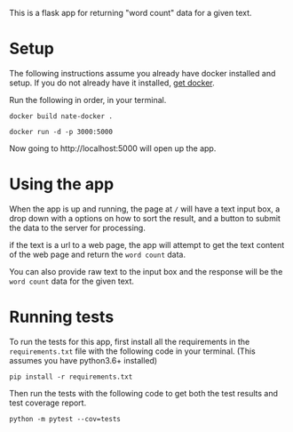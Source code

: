 This is a flask app for returning "word count" data for a given text.

# Setup

The following instructions assume you already have docker installed and setup.
If you do not already have it installed, [get docker](https://docs.docker.com/get-docker/).

Run the following in order, in your terminal.

`docker build nate-docker .`

`docker run -d -p 3000:5000`

Now going to http://localhost:5000 will open up the app.

# Using the app

When the app is up and running, the page at `/` will have a text input box, a drop down 
with a options on how to sort the result, and a button to submit the data to the server 
for processing.

if the text is a url to a web page, the app will attempt to get the text content of the 
web page and return the `word count` data.

You can also provide raw text to the input box and the response will be the `word count` 
data for the given text.

# Running tests

To run the tests for this app, first install all the requirements in the `requirements.txt` 
file with the following code in your terminal. (This assumes you have python3.6+ installed)

`pip install -r requirements.txt`

Then run the tests with the following code to get both the test results and 
test coverage report.

`python -m pytest --cov=tests`